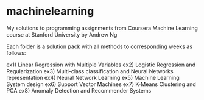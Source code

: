 # machinelearning
My solutions to programming assignments from Coursera Machine Learning course at Stanford University by Andrew Ng

Each folder is a solution pack with all methods to corresponding weeks as follows:

ex1) Linear Regression with Multiple Variables
ex2) Logistic Regression and Regularization
ex3) Multi-class classification and Neural Networks representation
ex4) Neural Network Learning
ex5) Machine Learning System design
ex6) Support Vector Machines
ex7) K-Means Clustering and PCA
ex8) Anomaly Detection and Recommender Systems
